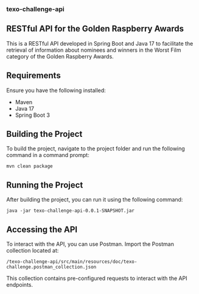 ### texo-challenge-api

## RESTful API for the Golden Raspberry Awards

This is a RESTful API developed in Spring Boot and Java 17 to facilitate the retrieval of information about nominees and winners in the Worst Film category of the Golden Raspberry Awards.

## Requirements

Ensure you have the following installed:

- Maven
- Java 17
- Spring Boot 3

## Building the Project

To build the project, navigate to the project folder and run the following command in a command prompt:

```
mvn clean package
```

## Running the Project

After building the project, you can run it using the following command:

```
java -jar texo-challenge-api-0.0.1-SNAPSHOT.jar
```

## Accessing the API

To interact with the API, you can use Postman. Import the Postman collection located at:

```
/texo-challenge-api/src/main/resources/doc/texo-challenge.postman_collection.json
```

This collection contains pre-configured requests to interact with the API endpoints.